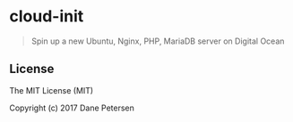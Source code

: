 # cloud-init

> Spin up a new Ubuntu, Nginx, PHP, MariaDB server on Digital Ocean

## License

The MIT License (MIT)

Copyright (c) 2017 Dane Petersen
